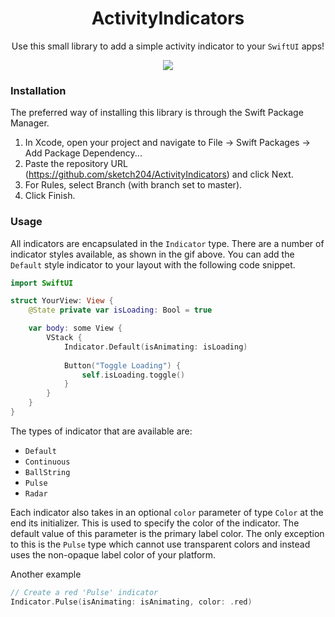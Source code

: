 <H1 align="center">ActivityIndicators</H1>

<p align="center">Use this small library to add a simple activity indicator to your <code>SwiftUI</code> apps!</p>
<p align="center">
    <img src="https://github.com/sketch204/ActivityIndicators/blob/master/demo.gif"/>
</p>

### Installation

The preferred way of installing this library is through the Swift Package Manager.

1. In Xcode, open your project and navigate to File → Swift Packages → Add Package Dependency...
2. Paste the repository URL (https://github.com/sketch204/ActivityIndicators) and click Next.
3. For Rules, select Branch (with branch set to master).
4. Click Finish.

### Usage

All indicators are encapsulated in the `Indicator` type. There are a number of indicator styles available, as shown in the gif above. You can add the `Default` style indicator to your layout with the following code snippet.
``` Swift
import SwiftUI

struct YourView: View {
    @State private var isLoading: Bool = true

    var body: some View {
        VStack {
            Indicator.Default(isAnimating: isLoading)
            
            Button("Toggle Loading") {
                self.isLoading.toggle()
            }
        }
    }
}
```

The types of indicator that are available are:
- `Default`
- `Continuous`
- `BallString`
- `Pulse`
- `Radar`

Each indicator also takes in an optional `color` parameter of type `Color` at the end its initializer. This is used to specify the color of the indicator. The default value of this parameter is the primary label color. The only exception to this is the `Pulse` type which cannot use transparent colors and instead uses the non-opaque label color of your platform. 

Another example
``` Swift
// Create a red 'Pulse' indicator
Indicator.Pulse(isAnimating: isAnimating, color: .red)
```
